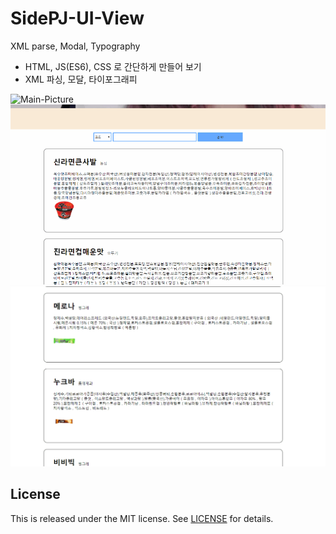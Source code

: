 # SidePJ-UI-View
XML parse, Modal, Typography

- HTML, JS(ES6), CSS 로 간단하게 만들어 보기
- XML 파싱, 모달, 타이포그래피

<img src="./assets/img/GIF01.gif" alt="Main-Picture" />

<img src="./assets/img/GIF02.gif" alt="Search-Product-Picture" />

<img src="./assets/img/GIF03.gif" alt="Product-Detail-Modal" />

License
---
This is released under the MIT license. See [LICENSE](LICENSE) for details.

